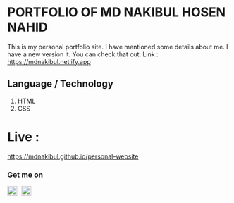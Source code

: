 # PORTFOLIO OF MD NAKIBUL HOSEN NAHID
This is my personal portfolio site. I have mentioned some details about me. I have a new version it. You can check that out. Link : https://mdnakibul.netlify.app
## Language / Technology
1. HTML
2. CSS
# Live : 
https://mdnakibul.github.io/personal-website

### Get me on 

 [<img align="left" alt="Md Nakibul Hosen | LinkedIn" width="22px" style="margin-right:10px;" src="https://cdn.jsdelivr.net/npm/simple-icons@v3/icons/linkedin.svg" />][linkedin]
 [<img align="left" alt="Md Nakibul Hosen | Medium" width="22px" src="https://cdn.jsdelivr.net/npm/simple-icons@v3/icons/medium.svg" />][medium]


[linkedin]: https://www.linkedin.com/in/md-nakibul-hosen-nahid/
[medium]: https://nakibulhosen.medium.com/